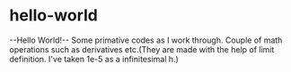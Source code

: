 # hello-world
--Hello World!--
Some primative codes as I work through. Couple of math operations such as derivatives etc.(They are made with the help of limit definition. I've taken 1e-5 as a infinitesimal h.) 
